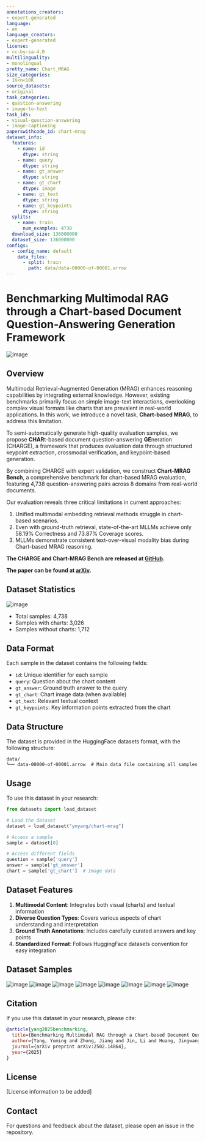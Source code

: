 ```yaml
---
annotations_creators:
- expert-generated
language:
- en
language_creators:
- expert-generated
license:
- cc-by-sa-4.0
multilinguality:
- monolingual
pretty_name: Chart_MRAG
size_categories:
- 1K<n<10K
source_datasets:
- original
task_categories:
- question-answering
- image-to-text
task_ids:
- visual-question-answering
- image-captioning
paperswithcode_id: chart-mrag
dataset_info:
  features:
    - name: id
      dtype: string
    - name: query
      dtype: string
    - name: gt_answer
      dtype: string
    - name: gt_chart
      dtype: image
    - name: gt_text
      dtype: string
    - name: gt_keypoints
      dtype: string
  splits:
    - name: train
      num_examples: 4738
  download_size: 136000000
  dataset_size: 136000000
configs:
  - config_name: default
    data_files:
      - split: train
        path: data/data-00000-of-00001.arrow
---
```

# Benchmarking Multimodal RAG through a Chart-based Document Question-Answering Generation Framework
![image](Main_flow_diagram.png)
## Overview

Multimodal Retrieval-Augmented Generation (MRAG) enhances reasoning capabilities by integrating external knowledge. However, existing benchmarks primarily focus on simple image-text interactions, overlooking complex visual formats like charts that are prevalent in real-world applications. In this work, we introduce a novel task, **Chart-based MRAG**, to address this limitation.

To semi-automatically generate high-quality evaluation samples, we propose **CHAR**t-based document question-answering **GE**neration (CHARGE), a framework that produces evaluation data through structured keypoint extraction, crossmodal verification, and keypoint-based generation.

By combining CHARGE with expert validation, we construct **Chart-MRAG Bench**, a comprehensive benchmark for chart-based MRAG evaluation, featuring 4,738 question-answering pairs across 8 domains from real-world documents.

Our evaluation reveals three critical limitations in current approaches:
1. Unified multimodal embedding retrieval methods struggle in chart-based scenarios.
2. Even with ground-truth retrieval, state-of-the-art MLLMs achieve only 58.19% Correctness and 73.87% Coverage scores.
3. MLLMs demonstrate consistent text-over-visual modality bias during Chart-based MRAG reasoning.

**The CHARGE and Chart-MRAG Bench are released at [GitHub](https://github.com/Nomothings/CHARGE.git).**

**The paper can be found at [arXiv](https://arxiv.org/abs/2502.14864).**


## Dataset Statistics
![image](chart_categories.png)
- Total samples: 4,738
- Samples with charts: 3,026
- Samples without charts: 1,712

## Data Format

Each sample in the dataset contains the following fields:

- `id`: Unique identifier for each sample
- `query`: Question about the chart content
- `gt_answer`: Ground truth answer to the query
- `gt_chart`: Chart image data (when available)
- `gt_text`: Relevant textual context
- `gt_keypoints`: Key information points extracted from the chart

## Data Structure

The dataset is provided in the HuggingFace datasets format, with the following structure:
```
data/
└── data-00000-of-00001.arrow  # Main data file containing all samples
```

## Usage

To use this dataset in your research:

```python
from datasets import load_dataset

# Load the dataset
dataset = load_dataset("ymyang/chart-mrag")

# Access a sample
sample = dataset[0]

# Access different fields
question = sample['query']
answer = sample['gt_answer']
chart = sample['gt_chart']  # Image data
```

## Dataset Features

1. **Multimodal Content**: Integrates both visual (charts) and textual information
2. **Diverse Question Types**: Covers various aspects of chart understanding and interpretation
3. **Ground Truth Annotations**: Includes carefully curated answers and key points
4. **Standardized Format**: Follows HuggingFace datasets convention for easy integration

## Dataset Samples
![image](sample_case_1.png)
![image](sample_case_2.png)
![image](sample_case_3.png)
![image](sample_case_4.png)
![image](sample_case_5.png)
![image](sample_case_6.png)
![image](sample_case_7.png)
![image](sample_case_8.png)

## Citation

If you use this dataset in your research, please cite:

```bibtex
@article{yang2025benchmarking,
  title={Benchmarking Multimodal RAG through a Chart-based Document Question-Answering Generation Framework},
  author={Yang, Yuming and Zhong, Jiang and Jin, Li and Huang, Jingwang and Gao, Jingpeng and Liu, Qing and Bai, Yang and Zhang, Jingyuan and Jiang, Rui and Wei, Kaiwen},
  journal={arXiv preprint arXiv:2502.14864},
  year={2025}
}
```

## License

[License information to be added]

## Contact

For questions and feedback about the dataset, please open an issue in the repository. 